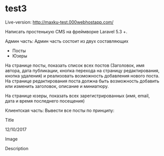 # test3
Live-version: http://maxku-test.000webhostapp.com/

Написать простенькую CMS на фреймворке Laravel 5.3 +.

Админ часть:
Админ часть состоит из двух составляющих 
- Посты
- Юзеры

На странице посты, показать список всех постов (Заголовок, имя автора, дата публикации, кнопка перехода на страницу редактирования, кнопка удаления) и реализовать возможность добавления нового поста. На странице редактирования поста должна быть возможность добавить или изменить заголовок, описание и миниатюру.

На странице юзеры, показать всех зарегистрированных (имя, email, дата и время последнего посещения)

Клиентская часть:
Вывести все посты по принципу:

Title

12/10/2017

Image

Description




